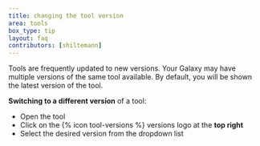 ```yaml
---
title: changing the tool version
area: tools
box_type: tip
layout: faq
contributors: [shiltemann]
---
```


Tools are frequently updated to new versions. Your Galaxy may have multiple versions of the same tool available. By default, you will be shown the latest version of the tool.

**Switching to a different version** of a tool:
  - Open the tool
  - Click on the {% icon tool-versions %} versions logo at the **top right**
  - Select the desired version from the dropdown list
